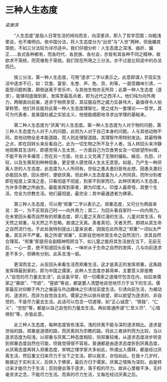 # 三种人生态度

*梁漱溟*

　　“人生态度”是指人日常生活的倾向而言，向深里讲，即入了哲学范围；向粗浅里说，也不难明白。依中国分法，将人生态度分为“出世”与“入世”两种，但我嫌其笼统，不如三分法较为详尽适中。我们仔细分析：人生态度之深浅、曲折、偏正……各式各种都有，而各时代、各民族、各社会，亦皆有其各种不同之精神，故欲求不笼统，而究难免于笼统。我们现在所用之三分法，亦不过是比较适中的办法而已。

　　按三分法，第一种人生态度，可用“逐求”二字以表示之。此意即谓人于现实生活中逐求不已，如：饮食、宴安、名誉、声、色、货、利等，一面受趣味引诱，一面受问题刺激，颠倒迷离于苦乐中，与其他生物亦无所异；此第一种人生态度（逐求），能够彻底做到家，发挥至最高点者，即为近代之西洋人。他们纯为向外用力，两眼直向前看，逐求于物质享受，其征服自然之威力实甚伟大，最值得令人拍掌称赞。他们并且能将此第一种人生态度理智化，使之成为一套理论——哲学。其可为代表者，是美国杜威之实验主义，他很能细密地寻求出学理的基础来。

　　第二种人生态度为“厌离”的人生态度。第一种人生态度为人对于物的问题，第三种人生态度为人对于人的问题，此则为人对于自己本身的问题。人与其他动物不同，其他动物全走本能道路，而人则走理智道路，其理智作用特别发达。其最特殊之点，即在回转头来反看自己，此为一切生物之所不及于人者。当人转回头来冷静地观察其生活时，即感觉得人生太苦，一方面自己为饮食男女及一切欲望所纠缠，不能不有许多痛苦；而在另一方面，社会上又充满了无限的偏私、嫉忌、仇怨、计较，以及生离死别种种现象，更足使人感觉得人生太无意思。如是，乃产生一种厌离人世的人生态度，此态度为人人所同有。世俗之愚夫愚妇皆有此想，因愚夫愚妇亦能回头想，回头想时，便欲厌离。但此种人生态度虽为人人所同具，而所分别者即在程度上深浅之差，只看彻底不彻底，到家不到家而已。此种厌离的人生态度，为许多宗教之所由生。最能发挥到家者，厥为印度人。印度人最奇怪，其整个生活，完全为宗教生活。他们最彻底，最完全；其中最通透者为佛家。

　　第三种人生态度，可以用“郑重”二字以表示之。郑重态度，又可分为两层来说：其一，为不反观自己时——向外用力；其二，为回头看自家时——向内用力。在未曾回头看而自然有的郑重态度，即儿童之天真烂漫的生活。儿童对其生活，有天然之郑重，与天然之不忽略，故谓之天真。真者真切，天者天然，即顺从其生命之自然流行也。于此处我特别提出儿童来说者，因我在此所用之“郑重”一词似太严重。其实并不严重。我之所谓“郑重”，实即自觉地听其生命之自然流行，求其自然合理耳。“郑重”即是将全副精神照顾当下，如儿童之能将其生活放在当下，无前无后，一心一意，绝不知道回头反看，一味听从于生命之自然的发挥，几与向前逐求差不多少，但确有分别。此系言浅一层。

　　更深而言之，从反回头来看生活而郑重生活，这才是真正的发挥郑重。这条路发挥得最到家的，即为中国之儒家。此种人生态度亦甚简单，主要意义即是教人“自觉的尽力量去生活”。此话虽平常，但一切儒家之道理尽包含在内，如后来儒家之“寡欲”、“节欲”、“窒欲”等说，都是要人清楚地自觉地尽力于当下的生活。儒家最反对仰赖于外力之催逼与外边趣味之引诱往前度生活。引诱向前生活，为被动的、逐求的，而非为自觉自主的。儒家之所以排斥欲望，即以欲望为逐求的、非自觉的，不是尽力量去生活。此话可以包含一切道理，如“正心诚意”、“慎独”、“仁义”、“忠恕”等，都是以自己自觉的力量去生活。再如普通所谓“仁至义尽”、“心情俱到”等，亦皆此意。

　　此三种人生态度，每种态度皆有浅深。浅的厌离不能与深的逐求相比。逐求是世俗的路，郑重是道德的路，而厌离则为宗教的路。将此三者排列而为比较，当以逐求态度为较浅，以郑重与厌离二种态度相较，则郑重较难，从逐求态度进步转变到郑重态度自然也可能，但我觉得很不容易。普通都是由逐求态度折到厌离态度，从厌离态度再转入郑重态度，宋明之理学家大多如此，所谓出入儒释，都是经过厌离生活，然后重又归来尽力于当下之生活。即以我言，亦恰如此。在我十几岁时，极接近于实利主义，后转入于佛家，最后方归于儒家。厌离之情殊为深刻，由是转过来才能尽力于生活；否则便会落于逐求，落于假的尽力。故非心里极干净，无纤毫贪求之念，不能尽力生活。而真的尽力生活，又每在经过厌离之后。